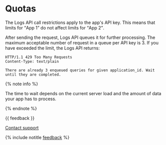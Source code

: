 # Quotas

The Logs API call restrictions apply to the app's API key. This means that limits for <q>App 1</q> do not affect limits for <q>App 2</q>.

After sending the request, Logs API queues it for further processing. The maximum acceptable number of request in a queue per API key is 3. If you have exceeded the limit, the Logs API returns:

```no-highlight translate=no
HTTP/1.1 429 Too Many Requests
Content-Type: text/plain

There are already 3 enqueued queries for given application_id. Wait until they are completed.
```

{% note info %}

The time to wait depends on the current server load and the amount of data your app has to process.

{% endnote %}

{{ feedback }}

<a href="../../troubleshooting/feedback-new">
  <span class="button">Contact support</span>
</a>

{% include notitle [feedback](../../_includes/feedback-button.md) %}
